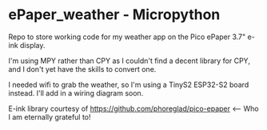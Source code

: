 # ePaper_weather - Micropython

Repo to store working code for my weather app on the Pico ePaper 3.7" e-ink display.

I'm using MPY rather than CPY as I couldn't find a decent library for CPY, and I don't yet have the skills to convert one.

I needed wifi to grab the weather, so I'm using a TinyS2 ESP32-S2 board instead.  I'll add in a wiring diagram soon.

E-ink library courtesy of https://github.com/phoreglad/pico-epaper <-- Who I am eternally grateful to!
